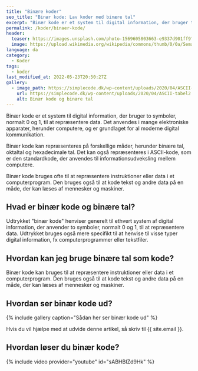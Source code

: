 ```yaml
---
title: "Binære koder"
seo_title: "Binær kode: Lav koder med binære tal"
excerpt: "Binær kode er et system til digital information, der bruger to symboler, normalt 0 og 1, til at repræsentere data."
permalink: /koder/binaer-kode/
header:
  teaser: https://images.unsplash.com/photo-1569605803663-e9337d901ff9?ixlib=rb-4.0.3&ixid=MnwxMjA3fDB8MHxwaG90by1wYWdlfHx8fGVufDB8fHx8&auto=format&fit=crop&h=300&w=400&q=10
  image: https://upload.wikimedia.org/wikipedia/commons/thumb/0/0a/Semaphore_Signals_A-Z.jpg/1280px-Semaphore_Signals_A-Z.jpg
language: da
category:
  - Koder
tags:
  - koder
last_modified_at: 2022-05-23T20:50:27Z
gallery:
  - image_path: https://simplecode.dk/wp-content/uploads/2020/04/ASCII-tabel2.svg
    url: https://simplecode.dk/wp-content/uploads/2020/04/ASCII-tabel2.svg
    alt: Binær kode og binære tal
---
```


Binær kode er et system til digital information, der bruger to symboler, normalt 0 og 1, til at repræsentere data. Det anvendes i mange elektroniske apparater, herunder computere, og er grundlaget for al moderne digital kommunikation.

Binær kode kan repræsenteres på forskellige måder, herunder binære tal, oktaltal og hexadecimale tal. Det kan også repræsenteres i ASCII-kode, som er den standardkode, der anvendes til informationsudveksling mellem computere.

Binær kode bruges ofte til at repræsentere instruktioner eller data i et computerprogram. Den bruges også til at kode tekst og andre data på en måde, der kan læses af mennesker og maskiner.

## Hvad er binær kode og binære tal?

Udtrykket "binær kode" henviser generelt til ethvert system af digital information, der anvender to symboler, normalt 0 og 1, til at repræsentere data. Udtrykket bruges også mere specifikt til at henvise til visse typer digital information, fx computerprogrammer eller tekstfiler.

## Hvordan kan jeg bruge binære tal som kode?

Binær kode kan bruges til at repræsentere instruktioner eller data i et computerprogram. Den bruges også til at kode tekst og andre data på en måde, der kan læses af mennesker og maskiner.

## Hvordan ser binær kode ud?

{% include gallery caption="Sådan her ser binær kode ud" %}

Hvis du vil hjælpe med at udvide denne artikel, så skriv til {{ site.email }}.

## Hvordan løser du binær kode?

{% include video provider="youtube" id="sABHBIZd9Hk" %}
